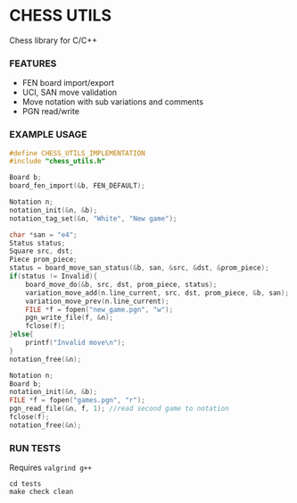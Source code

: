 # CHESS UTILS

Chess library for C/C++

### FEATURES
- FEN board import/export
- UCI, SAN move validation
- Move notation with sub variations and comments
- PGN read/write

### EXAMPLE USAGE

```c
#define CHESS_UTILS_IMPLEMENTATION
#include "chess_utils.h"
```

```c
Board b;
board_fen_import(&b, FEN_DEFAULT);

Notation n;
notation_init(&n, &b);
notation_tag_set(&n, "White", "New game");

char *san = "e4";
Status status;
Square src, dst;
Piece prom_piece;
status = board_move_san_status(&b, san, &src, &dst, &prom_piece);
if(status != Invalid){
    board_move_do(&b, src, dst, prom_piece, status);
    variation_move_add(n.line_current, src, dst, prom_piece, &b, san); //add new move
    variation_move_prev(n.line_current);
    FILE *f = fopen("new_game.pgn", "w");
    pgn_write_file(f, &n);
    fclose(f);
}else{
    printf("Invalid move\n");
}
notation_free(&n);
```

```c
Notation n;
Board b;
notation_init(&n, &b);
FILE *f = fopen("games.pgn", "r");
pgn_read_file(&n, f, 1); //read second game to notation
fclose(f);
notation_free(&n);
```

### RUN TESTS
Requires `valgrind g++`
```
cd tests
make check clean
```
